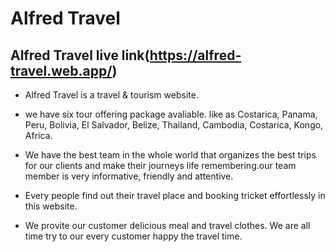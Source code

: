 # Alfred Travel

## Alfred Travel live link(https://alfred-travel.web.app/)

* Alfred Travel is a  travel & tourism website.

* we have six tour offering package avaliable. like as Costarica, Panama, Peru, Bolivia, El Salvador, Belize, Thailand, Cambodia, Costarica, Kongo, Africa.

* We have the best team in the whole world that organizes the best trips for our clients and make their journeys life remembering.our team member is very informative, friendly and attentive.

* Every people find out their travel place and booking tricket effortlessly in this website.

* We provite our customer delicious meal and travel clothes. We are all time try to our every customer happy the travel time.